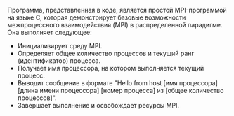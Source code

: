 Программа, представленная в коде, является простой MPI-программой на языке C, которая демонстрирует базовые возможности межпроцессного взаимодействия (MPI) в распределенной парадигме. Она выполняет следующее:

- Инициализирует среду MPI.
- Определяет общее количество процессов и текущий ранг (идентификатор) процесса.
- Получает имя процессора, на котором выполняется текущий процесс.
- Выводит сообщение в формате "Hello from host [имя процессора][длина имени процессора] [номер процесса] из [общее количество процессов]".
- Завершает выполнение и освобождает ресурсы MPI.
